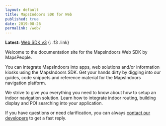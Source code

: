 ```yaml
---
layout: default
title: MapsIndoors SDK for Web
published: true
date: 2019-08-26
permalink: /web/
---
```


**Latest:** [Web SDK v3](/web/v3/)
{: .f3 .link}

Welcome to the documentation site for the MapsIndoors Web SDK by MapsPeople. 

You can integrate MapsIndoors into apps, web solutions and/or information kiosks using the MapsIndoors SDK. Get your hands dirty by digging into our guides, code snippets and reference material for the MapsIndoors navigation platform. 

We strive to give you everything you need to know about how to setup an indoor navigation solution. Learn how to integrate indoor routing, building display and POI searching into your application.

If you have questions or need clarification, you can always [contact our developers](https://mapspeople.com/support) to get a fast reply.
